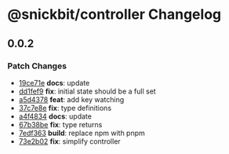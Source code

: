 # @snickbit/controller Changelog

## 0.0.2

### Patch Changes

- [19ce71e](https://github.com/snickbit/controller/commit/19ce71e) **docs**:  update
- [dd1fef9](https://github.com/snickbit/controller/commit/dd1fef9) **fix**:  initial state should be a full set
- [a5d4378](https://github.com/snickbit/controller/commit/a5d4378) **feat**:  add key watching
- [37c7e8e](https://github.com/snickbit/controller/commit/37c7e8e) **fix**:  type definitions
- [a4f4834](https://github.com/snickbit/controller/commit/a4f4834) **docs**:  update
- [67b38be](https://github.com/snickbit/controller/commit/67b38be) **fix**:  type returns
- [7edf363](https://github.com/snickbit/controller/commit/7edf363) **build**:  replace npm with pnpm
- [73e2b02](https://github.com/snickbit/controller/commit/73e2b02) **fix**:  simplify controller

